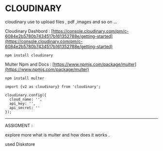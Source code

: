 
# CLOUDINARY
cloudinary use to upload files , pdf ,images and so on ...

Cloudinary Dashbord : [https://console.cloudinary.com/pm/c-6084e2b5780b7434517b161352788e/getting-started](https://console.cloudinary.com/pm/c-6084e2b5780b7434517b161352788e/getting-started)

```
npm install cloudinary
```
Multer Npm and Docs : [https://www.npmjs.com/package/multer](https://www.npmjs.com/package/multer)

```
npm install multer
```

```
import {v2 as cloudinary} from 'cloudinary';
          
cloudinary.config({ 
  cloud_name: '', 
  api_key: '', 
  api_secret: '' 
});
```
---
ASSIGMENT : 

explore more what is multer and how does it works .

used Diskstore
